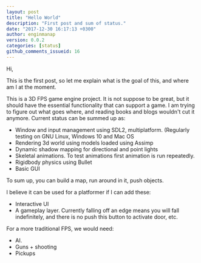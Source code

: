 ```yaml
---
layout: post
title: "Hello World"
description: "First post and sum of status."
date: "2017-12-30 16:17:13 +0300"
author: enginmanap
version: 0.0.2
categories: [status]
github_comments_issueid: 16
---
```


Hi,

This is the first post, so let me explain what is the goal of this, and where am I at the moment.

This is a 3D FPS game engine project. It is not suppose to be great, but it should have the essential functionality that can support a game. I am trying to figure out what goes where, and reading books and blogs wouldn't cut it anymore. Current status can be summed up as:

* Window and input management using SDL2, multiplatform. (Regularly testing on GNU Linux, Windows 10 and Mac OS
* Rendering 3d world using models loaded using Assimp
* Dynamic shadow mapping for directional and point lights
* Skeletal animations. To test animations first animation is run repeatedly.
* Rigidbody physics using Bullet
* Basic GUI

To sum up, you can build a map, run around in it, push objects. 

I believe it can be used for a platformer if I can add these:
* Interactive UI
* A gameplay layer. Currently falling off an edge means you will fall indefinitely, and there is no push this button to activate door, etc.

For a more traditional FPS, we would need:
* AI.
* Guns + shooting
* Pickups
